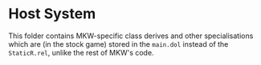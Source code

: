 # Host System

This folder contains MKW-specific class derives and other specialisations which are (in the stock game)
stored in the `main.dol` instead of the `StaticR.rel`, unlike the rest of MKW's code.
